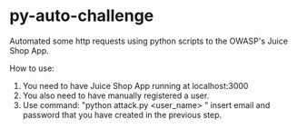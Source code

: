 # py-auto-challenge

Automated some http requests using python scripts to the OWASP's Juice Shop App.

How to use:

1. You need to have Juice Shop App running at localhost:3000
2. You also need to have manually registered a user.
3. Use command: "python attack.py <user_name> <password>" insert email and password that you have created in the previous step.
  
